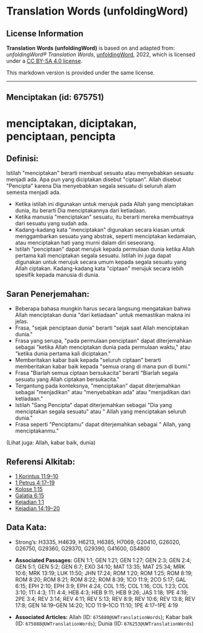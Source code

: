 # Translation Words (unfoldingWord)

## License Information

**Translation Words (unfoldingWord)** is based on and adapted from: _unfoldingWord® Translation Words_, [unfoldingWord](https://unfoldingword.org/utw), 2022, which is licensed under a [CC BY-SA 4.0 license](https://creativecommons.org/licenses/by-sa/4.0/legalcode.en).

This markdown version is provided under the same license.



--------------------------------

## Menciptakan (id: 675751)

menciptakan, diciptakan, penciptaan, pencipta
=============================================

Definisi:
---------

Istilah "menciptakan" berarti membuat sesuatu atau menyebabkan sesuatu menjadi ada. Apa pun yang diciptakan disebut "ciptaan". Allah disebut "Pencipta" karena Dia menyebabkan segala sesuatu di seluruh alam semesta menjadi ada.

* Ketika istilah ini digunakan untuk merujuk pada Allah yang menciptakan dunia, itu berarti Dia menciptakannya dari ketiadaan.
* Ketika manusia "menciptakan" sesuatu, itu berarti mereka membuatnya dari sesuatu yang sudah ada.
* Kadang\-kadang kata "menciptakan" digunakan secara kiasan untuk menggambarkan sesuatu yang abstrak, seperti menciptakan kedamaian, atau menciptakan hati yang murni dalam diri seseorang.
* Istilah "penciptaan" dapat merujuk kepada permulaan dunia ketika Allah pertama kali menciptakan segala sesuatu. Istilah ini juga dapat digunakan untuk merujuk secara umum kepada segala sesuatu yang Allah ciptakan. Kadang\-kadang kata "ciptaan" merujuk secara lebih spesifik kepada manusia di dunia.

Saran Penerjemahan:
-------------------

* Beberapa bahasa mungkin harus secara langsung mengatakan bahwa Allah menciptakan dunia "dari ketiadaan" untuk memastikan makna ini jelas.
* Frasa, "sejak penciptaan dunia" berarti "sejak saat Allah menciptakan dunia."
* Frasa yang serupa, "pada permulaan penciptaan" dapat diterjemahkan sebagai "ketika Allah menciptakan dunia pada permulaan waktu," atau "ketika dunia pertama kali diciptakan."
* Memberitakan kabar baik kepada "seluruh ciptaan" berarti memberitakan kabar baik kepada "semua orang di mana pun di bumi."
* Frasa "Biarlah semua ciptaan bersukacita" berarti "Biarlah segala sesuatu yang Allah ciptakan bersukacita."
* Tergantung pada konteksnya, "menciptakan" dapat diterjemahkan sebagai "menjadikan" atau "menyebabkan ada" atau "menjadikan dari ketiadaan."
* Istilah "Sang Pencipta" dapat diterjemahkan sebagai "Dia yang menciptakan segala sesuatu" atau " Allah yang menciptakan seluruh dunia."
* Frasa seperti "Penciptamu" dapat diterjemahkan sebagai " Allah, yang menciptakanmu."

(Lihat juga: Allah, kabar baik, dunia)

Referensi Alkitab:
------------------

* [1 Korintus 11:9–10](https://ref.ly/1Cor0:0)
* [1 Petrus 4:17–19](https://ref.ly/1Pet0:0)
* [Kolose 1:15](https://ref.ly/Col1:15)
* [Galatia 6:15](https://ref.ly/Gal6:15)
* [Kejadian 1:1](https://ref.ly/Gen1:1)
* [Kejadian 14:19–20](https://ref.ly/Gen14:19-Gen14:20)

Data Kata:
----------

* Strong’s: H3335, H4639, H6213, H6385, H7069, G20410, G26020, G26750, G29360, G29370, G29390, G41600, G54800

* **Associated Passages:** GEN 1:1; GEN 1:21; GEN 1:27; GEN 2:3; GEN 2:4; GEN 5:1; GEN 5:2; GEN 6:7; EXO 34:10; MAT 13:35; MAT 25:34; MRK 10:6; MRK 13:19; LUK 11:50; JHN 17:24; ROM 1:20; ROM 1:25; ROM 8:19; ROM 8:20; ROM 8:21; ROM 8:22; ROM 8:39; 1CO 11:9; 2CO 5:17; GAL 6:15; EPH 2:10; EPH 3:9; EPH 4:24; COL 1:15; COL 1:16; COL 1:23; COL 3:10; 1TI 4:3; 1TI 4:4; HEB 4:3; HEB 9:11; HEB 9:26; JAS 1:18; 1PE 4:19; 2PE 3:4; REV 3:14; REV 4:11; REV 5:13; REV 8:9; REV 10:6; REV 13:8; REV 17:8; GEN 14:19–GEN 14:20; 1CO 11:9–1CO 11:10; 1PE 4:17–1PE 4:19
* **Associated Articles:** Allah (ID: `675880@UWTranslationWords`); Kabar baik (ID: `675888@UWTranslationWords`); Dunia (ID: `676253@UWTranslationWords`)

